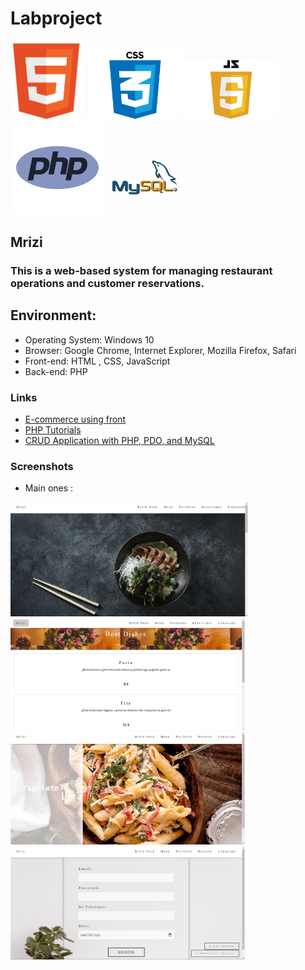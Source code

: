 # Labproject
<img src="images/html5.png" alt="html logo" width="120"> <img src="images/css.png" alt="css logo" width="150"> <img src="js/js.png" alt="jS logo" width="150"> <img src="logo.png" alt="PHP logo" width="150">  <img src="mysql.jpg" alt="mysql logo" width="120">


## Mrizi

### This is a web-based system for managing restaurant operations and customer reservations.

 ## Environment:

- Operating System: Windows 10
- Browser: Google Chrome, Internet Explorer, Mozilla Firefox, Safari
- Front-end: HTML , CSS, JavaScript
- Back-end: PHP

### Links

- [E-commerce using front](https://www.youtube.com/watch?v=18Jvyp60Vbg)
- [PHP Tutorials](https://www.w3schools.com/php/)
- [CRUD Application with PHP, PDO, and MySQL](https://codeshack.io/crud-application-php-pdo-mysql/)

### Screenshots
- Main ones :

<img src="Homepage.png" width="380"><img src="menu.png"  width="375"> <br> <img src="Portfolio.png" width="375"> <img src="Rezervimi.png" width="375">
